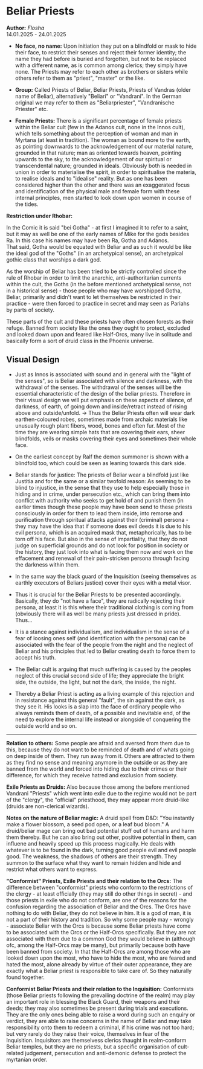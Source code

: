 # Beliar Priests

**Author:** *Flosha*  
14.01.2025 - 24.01.2025  

* **No face, no name:** Upon initiation they put on a blindfold or mask to hide their face, to restrict their senses and reject their former identity; the name they had before is buried and forgotten, but not to be replaced with a different name, as is common among clerics; they simply have none. The Priests may refer to each other as brothers or sisters while others refer to them as "priest", "master" or the like.  
 
* **Group:** Called Priests of Beliar, Beliar Priests, Priests of Vandras (older name of Beliar), alternatively "Beliari" or "Vandrani". In the German original we may refer to them as "Beliarpriester", "Vandranische Priester" etc.

* **Female Priests:** There is a significant percentage of female priests within the Beliar cult (few in the Adanos cult, none in the Innos cult), which tells something about the perception of woman and man in Myrtana (at least in tradition). The woman as bound more to the earth, as pointing downwards to the acknowledgement of our material nature, grounded in that nature; man as oriented towards heaven, pointing upwards to the sky, to the acknowledgement of our spiritual or transcendental nature; grounded in ideals. Obviously both is needed in union in order to materialise the spirit, in order to spiritualise the materia, to realise ideals and to "idealise" reality. But as one has been considered higher than the other and there was an exaggerated focus and identification of the physical male and female form with these internal principles, men started to look down upon women in course of the tides. 

**Restriction under Rhobar:** 

In the Comic it is said "bei Gotha" - at first I imagined it to refer to a saint, but it may as well be one of the early names of Mike for the gods besides Ra. In this case his names may have been Ra, Gotha and Adanos.  
That said, Gotha would be equated with Beliar and as such it would be like the ideal god of the "Goths" (in an archetypical sense), an archetypical gothic class that worships a dark god. 

As the worship of Beliar has been tried to be strictly controlled since the rule of Rhobar in order to limit the anarchic, anti-authoritarian currents within the cult, the Goths (in the before mentioned archetypical sense, not in a historical sense) - those people who may have worshipped Gotha, Beliar, primarily and didn't want to let themselves be restricted in their practice - were then forced to practice in secret and may seen as Pariahs by parts of society. 

These parts of the cult and these priests have often chosen forests as their refuge. Banned from society like the ones they ought to protect, excluded and looked down upon and feared like Half-Orcs, many live in solitude and basically form a sort of druid class in the Phoenix universe. 


## Visual Design

* Just as Innos is associated with sound and in general with the "light of the senses", so is Beliar associated with silence and darkness, with the withdrawal of the senses. The withdrawal of the senses will be the essential characteristic of the design of the beliar priests. Therefore in their visual design we will put emphasis on these aspects of silence, of darkness, of earth, of going down and inside/retract instead of rising above and outside/unfold. -> Thus the Beliar Priests often will wear dark earthen-coloured robes, sometimes made from archaic materials like unusually rough plant fibers, wood, bones and often fur. Most of the time they are wearing simple hats that are covering their ears, sheer blindfolds, veils or masks covering their eyes and sometimes their whole face.
* On the earliest concept by Ralf the demon summoner is shown with a blindfold too, which could be seen as leaning towards this dark side. 
* Beliar stands for justice: The priests of Beliar wear a blindfold just like Justitia and for the same or a similar twofold reason: As seeming to be blind to injustice, in the sense that they use to help especially those in hiding and in crime, under persecution etc., which can bring them into conflict with authority who seeks to get hold of and punish them (in earlier times though these people may have been send to these priests consciously in order for them to lead them inside, into remorse and purification through spiritual attacks against their (criminal) persona - they may have the idea that if someone does evil deeds it is due to his evil persona, which is an acquired mask that, metaphorically, has to be torn off his face. But also in the sense of impartiality, that they do not judge on superficial grounds and do not look for position in society or the history, they just look into what is facing them now and work on the effacement and renewal of their pain-stricken persona through facing the darkness within them.
* In the same way the black guard of the Inquisition (seeing themselves as earthly executors of Beliars justice) cover their eyes with a metal visor.
* Thus it is crucial for the Beliar Priests to be presented accordingly. Basically, they do "not have a face", they are radically rejecting their persona, at least it is this where their traditional clothing is coming from (obviously there will as well be many priests just dressed in pride). Thus...

* It is a stance against individualism, and individualism in the sense of a fear of loosing ones self (and identification with the persona) can be associated with the fear of the people from the night and the neglect of Beliar and his principles that led to Beliar creating death to force them to accept his truth.
* The Beliar cult is arguing that much suffering is caused by the peoples neglect of this crucial second side of life; they appreciate the bright side, the outside, the light, but not the dark, the inside, the night.
* Thereby a Beliar Priest is acting as a living example of this rejection and in resistance against this general "fault", the sin against the dark, as they see it. His looks is a slap into the face of ordinary people who always reminds them of death, of a possible and inevitable end, of the need to explore the internal life instead or alongside of conquering the outside world and so on.

---

**Relation to others:** Some people are afraid and aversed from them due to this, because they do not want to be reminded of death and of whats going on deep inside of them. They run away from it. Others are attracted to them as they find no sense and meaning anymore in the outside or as they are banned from the world and forced into hiding due to their crimes or their difference, for which they receive hatred and exclusion from society.

**Exile Priests as Druids:** Also because those among the before mentioned Vandrani "Priests" which went into exile due to the regime would not be part of the "clergy", the "official" priesthood, they may appear more druid-like (druids are non-clerical wizards). 

**Notes on the nature of Beliar magic:** A druid spell from D&D: "You instantly make a flower blossom, a seed pod open, or a leaf bud bloom." A druid/beliar mage can bring out bad potential stuff out of humans and harm them thereby. But he can also bring out other, positive potential in them, can influene and heavily speed up this process magically. He deals with whatever is to be found in the dark, turning good people evil and evil people good. The weakness, the shadows of others are their strength. They summon to the surface what they want to remain hidden and hide and restrict what others want to express.  

**"Conformist" Priests, Exile Priests and their relation to the Orcs:** The difference between "conformist" priests who conform to the restrictions of the clergy - at least officially (they may still do other things in secret) - and those priests in exile who do not conform, are one of the reasons for the confusion regarding the association of Beliar and the Orcs. The Orcs have nothing to do with Beliar, they do not believe in him. It is a god of man, it is not a part of their history and tradition. So why some people may - wrongly - associate Beliar with the Orcs is because some Beliar priests have come to be associated with the Orcs or the Half-Orcs specifically. But they are not associated with them due to a common God they would believe in (although ofc, among the Half-Orcs may be many), but primarily because both have been banned from society. In that the Half-Orcs are among those who are looked down upon the most, who have to hide the most, who are feared and hated the most, alone already by virtue of their outer appearance, they are exactly what a Beliar priest is responsible to take care of. So they naturally found together. 

**Conformist Beliar Priests and their relation to the Inquisition:** Conformists (those Beliar priests following the prevailing doctrine of the realm) may play an important role in blessing the Black Guard, their weapons and their deeds; they may also sometimes be present during trials and executions. They are the only ones being able to raise a word during such an enquiry or verdict, they are able to raise concerns in the name of Beliar and may take responsibility onto them to redeem a criminal, if his crime was not too hard; but very rarely do they raise their voice, themselves in fear of the Inquisition. Inquisitors are themselvess clerics thaught in realm-conform Beliar temples, but they are no priests, but a specific organisation of cult-related judgement, persecution and anti-demonic defense to protect the myrtanian order. 


<!---

### Character Visuals

* Act I priest: More or less naked upper body, bald head, dark blindfold, dirty, dark, skirt decorated with symbols and additional accessoires, a leather cap covering the ears when being outside. 

-->


